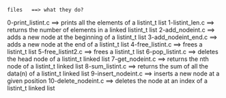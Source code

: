 	files	==>	what they do?
0-print_listint.c    ==>  prints all the elements of a listint_t list
1-listint_len.c	     ==>  returns the number of elements in a linked listint_t list
2-add_nodeint.c	     ==>  adds a new node at the beginning of a listint_t list
3-add_nodeint_end.c  ==>  adds a new node at the end of a listint_t list
4-free_listint.c     ==>  frees a listint_t list
5-free_listint2.c    ==>  frees a listint_t list
6-pop_listint.c	     ==>  deletes the head node of a listint_t linked list
7-get_nodeint.c	     ==>  returns the nth node of a listint_t linked list
8-sum_listint.c	     ==>  returns the sum of all the data(n) of a listint_t linked list
9-insert_nodeint.c   ==>  inserts a new node at a given position
10-delete_nodeint.c  ==>  deletes the node at an index of a listint_t linked list
